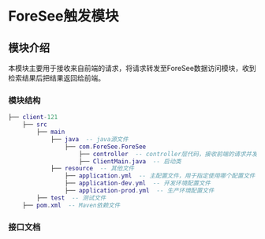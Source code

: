 # ForeSee触发模块

## 模块介绍

本模块主要用于接收来自前端的请求，将请求转发至ForeSee数据访问模块，收到检索结果后把结果返回给前端。

### 模块结构

```lua
├── client-121
    ├── src
        ├── main
            ├── java  -- java源文件
                ├── com.ForeSee.ForeSee
                    ├── controller  -- controller层代码，接收前端的请求并发送请求给数据访问模块
                    ├── ClientMain.java  -- 启动类
            ├── resource  -- 其他文件
                ├── application.yml  -- 主配置文件，用于指定使用哪个配置文件
                ├── application-dev.yml  -- 开发环境配置文件
                ├── application-prod.yml  -- 生产环境配置文件
        ├── test  -- 测试文件
	├── pom.xml  -- Maven依赖文件
```

### 接口文档
